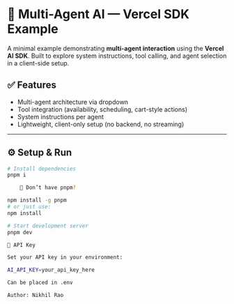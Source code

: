 # 🧠 Multi-Agent AI — Vercel SDK Example

A minimal example demonstrating **multi-agent interaction** using the **Vercel AI SDK**. Built to explore system instructions, tool calling, and agent selection in a client-side setup.

## ✅ Features

- Multi-agent architecture via dropdown
- Tool integration (availability, scheduling, cart-style actions)
- System instructions per agent
- Lightweight, client-only setup (no backend, no streaming)

---

## ⚙️ Setup & Run

```bash
# Install dependencies
pnpm i

    🔄 Don’t have pnpm?

npm install -g pnpm
# or just use:
npm install

# Start development server
pnpm dev

🔐 API Key

Set your API key in your environment:

AI_API_KEY=your_api_key_here

Can be placed in .env

Author: Nikhil Rao

